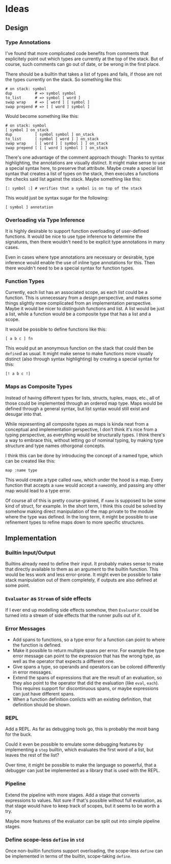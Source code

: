 # Ideas

## Design

### Type Annotations

I've found that more complicated code benefits from comments that explicitely point out which types are currently at the top of the stack. But of course, such comments can go out of date, or be wrong in the first place.

There should be a builtin that takes a list of types and fails, if those are not the types currently on the stack. So something like this:
```
# on stack: symbol
dup          # => symbol symbol
to_list      # => symbol [ word ]
swap wrap    # => [ word ] [ symbol ]
swap prepend # => [ [ word ] symbol ]
```

Would become something like this:
```
# on stack: symbol
[ symbol ] on_stack
dup          [ symbol symbol ] on_stack
to_list      [ symbol [ word ] ] on_stack
swap wrap    [ [ word ] [ symbol ] ] on_stack
swap prepend [ [ [ word ] symbol ] ] on_stack
```

There's one advantage of the comment approach though: Thanks to syntax highlighting, the annotations are visually distinct. It might make sense to use a special syntax here, to preserve that attribute. Maybe create a special list syntax that creates a list of types on the stack, then executes a functions the checks said list against the stack. Maybe something like this:

``` kari
[: symbol :] # verifies that a symbol is on top of the stack
```

This would just be syntax sugar for the following:

``` kari
[ symbol ] annotation
```

### Overloading via Type Inference

It is highly desirable to support function overloading of user-defined functions. It would be nice to use type inference to determine the signatures, then there wouldn't need to be explicit type annotations in many cases.

Even in cases where type annotations are necessary or desirable, type inference would enable the use of inline type annotations for this. Then there wouldn't need to be a special syntax for function types.

### Function Types

Currently, each list has an associated scope, as each list could be a function. This is unnecessary from a design perspective, and makes some things slightly more complicated from an implementation perspective. Maybe it would be nicer to distinguish functions and list. A list would be just a list, while a function would be a composite type that has a list and a scope.

It would be possible to define functions like this:

``` kari
[ a b c ] fn
```

This would put an anonymous function on the stack that could then be `define`d as usual. It might make sense to make functions more visually distinct (also through syntax highlighting) by creating a special syntax for this:

```
[! a b c !]
```

### Maps as Composite Types

Instead of having different types for lists, structs, tuples, maps, etc., all of those could be implemented through an ordered map type. Maps would be defined through a general syntax, but list syntax would still exist and desugar into that.

While representing all composite types as maps is kinda neat from a conceptual and implementation perspective, I don't think it's nice from a typing perspective, as everything would be structurally types. I think there's a way to embrace this, without letting go of nominal typing, by making type structure and type names othorgonal concepts.

I think this can be done by introducing the concept of a named type, which can be created like this:

```
map :name type
```

This would create a type called `name`, which under the hood is a map. Every function that accepts a `name` would accept a `name`only, and passing any other map would lead to a type error.

Of course all of this is pretty course-grained, if `name` is supposed to be some kind of struct, for example. In the short term, I think this could be solved by somehow making direct manipulation of the map private to the module where the type was defined. In the long term, it might be possible to use refinement types to refine maps down to more specific structures.


## Implementation

### Builtin Input/Output

Builtins already need to define their input. It probably makes sense to make that directly available to them as an argument to the builtin function. This would be less work and less error-prone. It might even be possible to take stack manipulation out of them completely, if outputs are also defined at some point.

### `Evaluator` as `Stream` of side effects

If I ever end up modelling side effects somehow, then `Evaluator` could be turned into a stream of side effects that the runner pulls out of it.

### Error Messages

- Add spans to functions, so a type error for a function can point to where the function is defined.
- Make it possible to return multiple spans per error. For example the type error message can point to the expression that has the wrong type, as well as the operator that expects a different one.
- Give spans a type, so operands and operators can be colored differently in error messages.
- Extend the spans of expressions that are the result of an evaluation, so they also point to the operator that did the evaluation (like `eval`, `each`). This requires support for discontinuous spans, or maybe expressions can just have different spans.
- When a function definition conlicts with an existing definition, that definition should be shown.

### REPL

Add a REPL. As far as debugging tools go, this is probably the most bang for the buck.

Could it even be possible to emulate some debugging features by implementing a `step` builtin, which evaluates the first word of a list, but leaves the rest of the list?

Over time, it might be possible to make the language so powerful, that a debugger can just be implemented as a library that is used with the REPL.

### Pipeline

Extend the pipeline with more stages. Add a stage that converts expressions to values. Not sure if that's possible without full evaluation, as that stage would have to keep track of scopes, but it seems to be worth a try.

Maybe more features of the evaluator can be split out into simple pipeline stages.

### Define scope-less `define` in `std`

Once non-builtin functions support overloading, the scope-less `define` can be implemented in terms of the builtin, scope-taking `define`.
